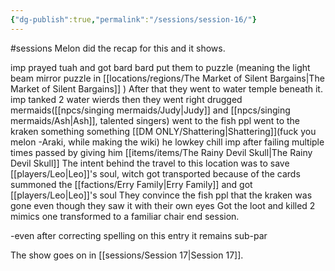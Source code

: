 ```yaml
---
{"dg-publish":true,"permalink":"/sessions/session-16/"}
---
```


#sessions
Melon did the recap for this and it shows.

imp prayed tuah and got bard
bard put them to puzzle
(meaning the light beam mirror puzzle in [[locations/regions/The Market of Silent Bargains\|The Market of Silent Bargains]] )
After that they went to water temple beneath it.
imp tanked 2 water wierds then they went right drugged mermaids([[npcs/singing mermaids/Judy\|Judy]] and [[npcs/singing mermaids/Ash\|Ash]], talented singers) went to the fish ppl
went to the kraken
something something [[DM ONLY/Shattering\|Shattering]](fuck you melon -Araki, while making the wiki)
he lowkey chill
imp after failing multiple times passed by giving him [[items/items/The Rainy Devil Skull\|The Rainy Devil Skull]]
The intent behind the travel to this location was to save [[players/Leo\|Leo]]'s soul, witch got transported because of the cards
summoned the [[factions/Erry Family\|Erry Family]] and got [[players/Leo\|Leo]]'s soul
They convince the fish ppl that the kraken was gone even though they saw it with their own eyes
Got the loot and killed 2 mimics one transformed to a familiar chair 
end session.

-even after correcting spelling on this entry it remains sub-par

The show goes on in [[sessions/Session 17\|Session 17]].